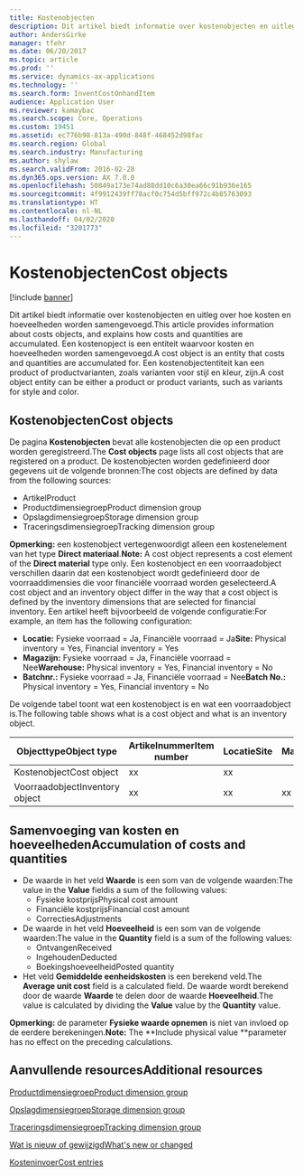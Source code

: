 ```yaml
---
title: Kostenobjecten
description: Dit artikel biedt informatie over kostenobjecten en uitleg over hoe kosten en hoeveelheden worden samengevoegd. Een kostenopject is een entiteit waarvoor kosten en hoeveelheden worden samengevoegd. Een kostenobjectentiteit kan een product of productvarianten, zoals varianten voor stijl en kleur, zijn.
author: AndersGirke
manager: tfehr
ms.date: 06/20/2017
ms.topic: article
ms.prod: ''
ms.service: dynamics-ax-applications
ms.technology: ''
ms.search.form: InventCostOnhandItem
audience: Application User
ms.reviewer: kamaybac
ms.search.scope: Core, Operations
ms.custom: 19451
ms.assetid: ec776b98-813a-490d-848f-468452d98fac
ms.search.region: Global
ms.search.industry: Manufacturing
ms.author: shylaw
ms.search.validFrom: 2016-02-28
ms.dyn365.ops.version: AX 7.0.0
ms.openlocfilehash: 50849a173e74ad88dd10c6a30ea66c91b936e165
ms.sourcegitcommit: 4f9912439ff78acf0c754d5bff972c4b85763093
ms.translationtype: HT
ms.contentlocale: nl-NL
ms.lasthandoff: 04/02/2020
ms.locfileid: "3201773"
---
```

# <a name="cost-objects"></a><span data-ttu-id="a68f7-105">Kostenobjecten</span><span class="sxs-lookup"><span data-stu-id="a68f7-105">Cost objects</span></span>

[!include [banner](../includes/banner.md)]

<span data-ttu-id="a68f7-106">Dit artikel biedt informatie over kostenobjecten en uitleg over hoe kosten en hoeveelheden worden samengevoegd.</span><span class="sxs-lookup"><span data-stu-id="a68f7-106">This article provides information about costs objects, and explains how costs and quantities are accumulated.</span></span> <span data-ttu-id="a68f7-107">Een kostenopject is een entiteit waarvoor kosten en hoeveelheden worden samengevoegd.</span><span class="sxs-lookup"><span data-stu-id="a68f7-107">A cost object is an entity that costs and quantities are accumulated for.</span></span> <span data-ttu-id="a68f7-108">Een kostenobjectentiteit kan een product of productvarianten, zoals varianten voor stijl en kleur, zijn.</span><span class="sxs-lookup"><span data-stu-id="a68f7-108">A cost object entity can be either a product or product variants, such as variants for style and color.</span></span>  

## <a name="cost-objects"></a><span data-ttu-id="a68f7-109">Kostenobjecten</span><span class="sxs-lookup"><span data-stu-id="a68f7-109">Cost objects</span></span>

<span data-ttu-id="a68f7-110">De pagina **Kostenobjecten** bevat alle kostenobjecten die op een product worden geregistreerd.</span><span class="sxs-lookup"><span data-stu-id="a68f7-110">The **Cost objects** page lists all cost objects that are registered on a product.</span></span> <span data-ttu-id="a68f7-111">De kostenobjecten worden gedefinieerd door gegevens uit de volgende bronnen:</span><span class="sxs-lookup"><span data-stu-id="a68f7-111">The cost objects are defined by data from the following sources:</span></span>

-   <span data-ttu-id="a68f7-112">Artikel</span><span class="sxs-lookup"><span data-stu-id="a68f7-112">Product</span></span>
-   <span data-ttu-id="a68f7-113">Productdimensiegroep</span><span class="sxs-lookup"><span data-stu-id="a68f7-113">Product dimension group</span></span>
-   <span data-ttu-id="a68f7-114">Opslagdimensiegroep</span><span class="sxs-lookup"><span data-stu-id="a68f7-114">Storage dimension group</span></span>
-   <span data-ttu-id="a68f7-115">Traceringsdimensiegroep</span><span class="sxs-lookup"><span data-stu-id="a68f7-115">Tracking dimension group</span></span>

<span data-ttu-id="a68f7-116">**Opmerking:** een kostenobject vertegenwoordigt alleen een kostenelement van het type **Direct materiaal**.</span><span class="sxs-lookup"><span data-stu-id="a68f7-116">**Note:** A cost object represents a cost element of the **Direct material** type only.</span></span> <span data-ttu-id="a68f7-117">Een kostenobject en een voorraadobject verschillen daarin dat een kostenobject wordt gedefinieerd door de voorraaddimensies die voor financiële voorraad worden geselecteerd.</span><span class="sxs-lookup"><span data-stu-id="a68f7-117">A cost object and an inventory object differ in the way that a cost object is defined by the inventory dimensions that are selected for financial inventory.</span></span> <span data-ttu-id="a68f7-118">Een artikel heeft bijvoorbeeld de volgende configuratie:</span><span class="sxs-lookup"><span data-stu-id="a68f7-118">For example, an item has the following configuration:</span></span>

-   <span data-ttu-id="a68f7-119">**Locatie:** Fysieke voorraad = Ja, Financiële voorraad = Ja</span><span class="sxs-lookup"><span data-stu-id="a68f7-119">**Site:** Physical inventory = Yes, Financial inventory = Yes</span></span>
-   <span data-ttu-id="a68f7-120">**Magazijn:** Fysieke voorraad = Ja, Financiële voorraad = Nee</span><span class="sxs-lookup"><span data-stu-id="a68f7-120">**Warehouse:** Physical inventory = Yes, Financial inventory = No</span></span>
-   <span data-ttu-id="a68f7-121">**Batchnr.:** Fysieke voorraad = Ja, Financiële voorraad = Nee</span><span class="sxs-lookup"><span data-stu-id="a68f7-121">**Batch No.:** Physical inventory = Yes, Financial inventory = No</span></span>

<span data-ttu-id="a68f7-122">De volgende tabel toont wat een kostenobject is en wat een voorraadobject is.</span><span class="sxs-lookup"><span data-stu-id="a68f7-122">The following table shows what is a cost object and what is an inventory object.</span></span>

| <span data-ttu-id="a68f7-123">Objecttype</span><span class="sxs-lookup"><span data-stu-id="a68f7-123">Object type</span></span>      | <span data-ttu-id="a68f7-124">Artikelnummer</span><span class="sxs-lookup"><span data-stu-id="a68f7-124">Item number</span></span> | <span data-ttu-id="a68f7-125">Locatie</span><span class="sxs-lookup"><span data-stu-id="a68f7-125">Site</span></span> | <span data-ttu-id="a68f7-126">Magazijn</span><span class="sxs-lookup"><span data-stu-id="a68f7-126">Warehouse</span></span> | <span data-ttu-id="a68f7-127">Batchnr.</span><span class="sxs-lookup"><span data-stu-id="a68f7-127">Batch No.</span></span> |
|------------------|-------------|------|-----------|-----------|
| <span data-ttu-id="a68f7-128">Kostenobject</span><span class="sxs-lookup"><span data-stu-id="a68f7-128">Cost object</span></span>      | <span data-ttu-id="a68f7-129">x</span><span class="sxs-lookup"><span data-stu-id="a68f7-129">x</span></span>           | <span data-ttu-id="a68f7-130">x</span><span class="sxs-lookup"><span data-stu-id="a68f7-130">x</span></span>    |           |           |
| <span data-ttu-id="a68f7-131">Voorraadobject</span><span class="sxs-lookup"><span data-stu-id="a68f7-131">Inventory object</span></span> | <span data-ttu-id="a68f7-132">x</span><span class="sxs-lookup"><span data-stu-id="a68f7-132">x</span></span>           | <span data-ttu-id="a68f7-133">x</span><span class="sxs-lookup"><span data-stu-id="a68f7-133">x</span></span>    |  <span data-ttu-id="a68f7-134">x</span><span class="sxs-lookup"><span data-stu-id="a68f7-134">x</span></span>        | <span data-ttu-id="a68f7-135">x</span><span class="sxs-lookup"><span data-stu-id="a68f7-135">x</span></span>         |

## <a name="accumulation-of-costs-and-quantities"></a><span data-ttu-id="a68f7-136">Samenvoeging van kosten en hoeveelheden</span><span class="sxs-lookup"><span data-stu-id="a68f7-136">Accumulation of costs and quantities</span></span>
-   <span data-ttu-id="a68f7-137">De waarde in het veld **Waarde** is een som van de volgende waarden:</span><span class="sxs-lookup"><span data-stu-id="a68f7-137">The value in the **Value** fieldis a sum of the following values:</span></span>
    -   <span data-ttu-id="a68f7-138">Fysieke kostprijs</span><span class="sxs-lookup"><span data-stu-id="a68f7-138">Physical cost amount</span></span>
    -   <span data-ttu-id="a68f7-139">Financiële kostprijs</span><span class="sxs-lookup"><span data-stu-id="a68f7-139">Financial cost amount</span></span>
    -   <span data-ttu-id="a68f7-140">Correcties</span><span class="sxs-lookup"><span data-stu-id="a68f7-140">Adjustments</span></span>
-   <span data-ttu-id="a68f7-141">De waarde in het veld **Hoeveelheid** is een som van de volgende waarden:</span><span class="sxs-lookup"><span data-stu-id="a68f7-141">The value in the **Quantity** field is a sum of the following values:</span></span>
    -   <span data-ttu-id="a68f7-142">Ontvangen</span><span class="sxs-lookup"><span data-stu-id="a68f7-142">Received</span></span>
    -   <span data-ttu-id="a68f7-143">Ingehouden</span><span class="sxs-lookup"><span data-stu-id="a68f7-143">Deducted</span></span>
    -   <span data-ttu-id="a68f7-144">Boekingshoeveelheid</span><span class="sxs-lookup"><span data-stu-id="a68f7-144">Posted quantity</span></span>
-   <span data-ttu-id="a68f7-145">Het veld **Gemiddelde eenheidskosten** is een berekend veld.</span><span class="sxs-lookup"><span data-stu-id="a68f7-145">The **Average unit cost** field is a calculated field.</span></span> <span data-ttu-id="a68f7-146">De waarde wordt berekend door de waarde **Waarde** te delen door de waarde **Hoeveelheid**.</span><span class="sxs-lookup"><span data-stu-id="a68f7-146">The value is calculated by dividing the **Value** value by the **Quantity** value.</span></span>

<span data-ttu-id="a68f7-147">**Opmerking:** de parameter **Fysieke waarde opnemen** is niet van invloed op de eerdere berekeningen.</span><span class="sxs-lookup"><span data-stu-id="a68f7-147">**Note:** The \*\*Include physical value \*\*parameter has no effect on the preceding calculations.</span></span>

<a name="additional-resources"></a><span data-ttu-id="a68f7-148">Aanvullende resources</span><span class="sxs-lookup"><span data-stu-id="a68f7-148">Additional resources</span></span>
--------

[<span data-ttu-id="a68f7-149">Productdimensiegroep</span><span class="sxs-lookup"><span data-stu-id="a68f7-149">Product dimension group</span></span>](https://technet.microsoft.com/library/aa499382.aspx)

[<span data-ttu-id="a68f7-150">Opslagdimensiegroep</span><span class="sxs-lookup"><span data-stu-id="a68f7-150">Storage dimension group</span></span>](https://technet.microsoft.com/library/hh209317.aspx)

[<span data-ttu-id="a68f7-151">Traceringsdimensiegroep</span><span class="sxs-lookup"><span data-stu-id="a68f7-151">Tracking dimension group</span></span>](https://technet.microsoft.com/library/hh209465.aspx)

[<span data-ttu-id="a68f7-152">Wat is nieuw of gewijzigd</span><span class="sxs-lookup"><span data-stu-id="a68f7-152">What's new or changed</span></span>](../../fin-and-ops/get-started/whats-new-changed.md)

[<span data-ttu-id="a68f7-153">Kosteninvoer</span><span class="sxs-lookup"><span data-stu-id="a68f7-153">Cost entries</span></span>](cost-entries.md)




